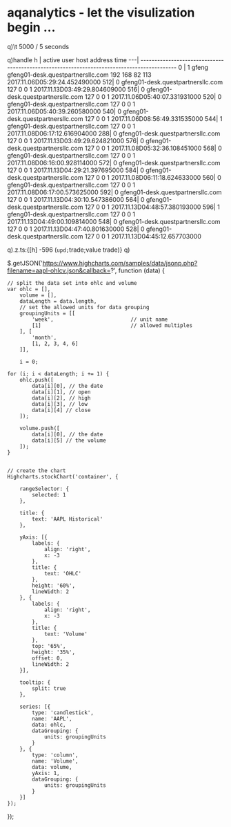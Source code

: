 # aqanalytics - let the visulization begin ...


q)\t 5000 / 5 seconds

q)handle
h  | active user  host                              address        time
---| -------------------------------------------------------------------------------------------
0  | 1      gfeng gfeng01-desk.questpartnersllc.com 192 168 82 113 2017.11.06D05:29:24.452490000
512| 0            gfeng01-desk.questpartnersllc.com 127 0   0  1   2017.11.13D03:49:29.804609000
516| 0            gfeng01-desk.questpartnersllc.com 127 0   0  1   2017.11.06D05:40:07.331931000
520| 0            gfeng01-desk.questpartnersllc.com 127 0   0  1   2017.11.06D05:40:39.260580000
540| 0            gfeng01-desk.questpartnersllc.com 127 0   0  1   2017.11.06D08:56:49.331535000
544| 1            gfeng01-desk.questpartnersllc.com 127 0   0  1   2017.11.08D06:17:12.616904000
288| 0            gfeng01-desk.questpartnersllc.com 127 0   0  1   2017.11.13D03:49:29.624821000
576| 0            gfeng01-desk.questpartnersllc.com 127 0   0  1   2017.11.08D05:32:36.108451000
568| 0            gfeng01-desk.questpartnersllc.com 127 0   0  1   2017.11.08D06:16:00.928114000
572| 0            gfeng01-desk.questpartnersllc.com 127 0   0  1   2017.11.13D04:29:21.397695000
584| 0            gfeng01-desk.questpartnersllc.com 127 0   0  1   2017.11.08D06:11:18.624633000
560| 0            gfeng01-desk.questpartnersllc.com 127 0   0  1   2017.11.08D06:17:00.573625000
592| 0            gfeng01-desk.questpartnersllc.com 127 0   0  1   2017.11.13D04:30:10.547386000
564| 0            gfeng01-desk.questpartnersllc.com 127 0   0  1   2017.11.13D04:48:57.380193000
596| 1            gfeng01-desk.questpartnersllc.com 127 0   0  1   2017.11.13D04:49:00.109814000
548| 0            gfeng01-desk.questpartnersllc.com 127 0   0  1   2017.11.13D04:47:40.801630000
528| 0            gfeng01-desk.questpartnersllc.com 127 0   0  1   2017.11.13D04:45:12.657703000

q).z.ts:{[h] -596 (`upd;`trade;value trade)}
q)


$.getJSON('https://www.highcharts.com/samples/data/jsonp.php?filename=aapl-ohlcv.json&callback=?', function (data) {

    // split the data set into ohlc and volume
    var ohlc = [],
        volume = [],
        dataLength = data.length,
        // set the allowed units for data grouping
        groupingUnits = [[
            'week',                         // unit name
            [1]                             // allowed multiples
        ], [
            'month',
            [1, 2, 3, 4, 6]
        ]],

        i = 0;

    for (i; i < dataLength; i += 1) {
        ohlc.push([
            data[i][0], // the date
            data[i][1], // open
            data[i][2], // high
            data[i][3], // low
            data[i][4] // close
        ]);

        volume.push([
            data[i][0], // the date
            data[i][5] // the volume
        ]);
    }


    // create the chart
    Highcharts.stockChart('container', {

        rangeSelector: {
            selected: 1
        },

        title: {
            text: 'AAPL Historical'
        },

        yAxis: [{
            labels: {
                align: 'right',
                x: -3
            },
            title: {
                text: 'OHLC'
            },
            height: '60%',
            lineWidth: 2
        }, {
            labels: {
                align: 'right',
                x: -3
            },
            title: {
                text: 'Volume'
            },
            top: '65%',
            height: '35%',
            offset: 0,
            lineWidth: 2
        }],

        tooltip: {
            split: true
        },

        series: [{
            type: 'candlestick',
            name: 'AAPL',
            data: ohlc,
            dataGrouping: {
                units: groupingUnits
            }
        }, {
            type: 'column',
            name: 'Volume',
            data: volume,
            yAxis: 1,
            dataGrouping: {
                units: groupingUnits
            }
        }]
    });
});
